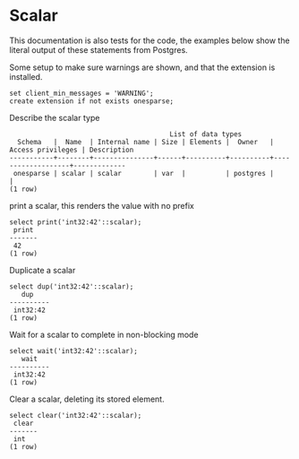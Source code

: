# Scalar

This documentation is also tests for the code, the examples below
show the literal output of these statements from Postgres.

Some setup to make sure warnings are shown, and that the extension
is installed.
``` postgres-console
set client_min_messages = 'WARNING';
create extension if not exists onesparse;
```
Describe the scalar type
``` postgres-console
                                        List of data types
  Schema   |  Name  | Internal name | Size | Elements |  Owner   | Access privileges | Description 
-----------+--------+---------------+------+----------+----------+-------------------+-------------
 onesparse | scalar | scalar        | var  |          | postgres |                   | 
(1 row)

```
print a scalar, this renders the value with no prefix
``` postgres-console
select print('int32:42'::scalar);
 print 
-------
 42
(1 row)

```
Duplicate a scalar
``` postgres-console
select dup('int32:42'::scalar);
   dup    
----------
 int32:42
(1 row)

```
Wait for a scalar to complete in non-blocking mode
``` postgres-console
select wait('int32:42'::scalar);
   wait   
----------
 int32:42
(1 row)

```
Clear a scalar, deleting its stored element.
``` postgres-console
select clear('int32:42'::scalar);
 clear 
-------
 int
(1 row)

```